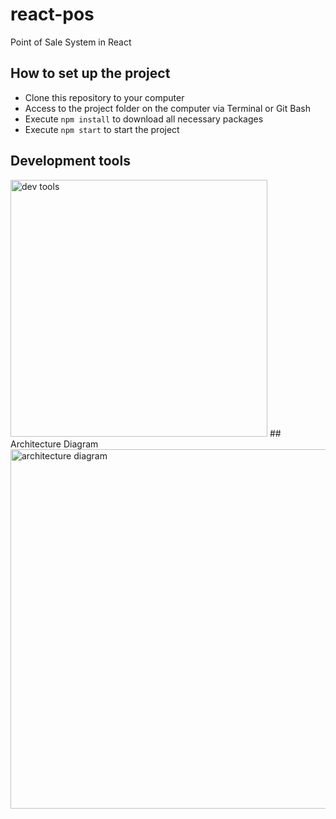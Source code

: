 # react-pos
Point of Sale System in React
## How to set up the project
- Clone this repository to your computer
- Access to the project folder on the computer via Terminal or Git Bash
- Execute `npm install` to download all necessary packages
- Execute `npm start` to start the project

## Development tools
<img width="411" alt="dev tools" src="https://github.com/psitsha/react-pos/assets/25364050/fab587e8-fe21-46e6-bf1d-7a7fdb17d50e">
## Architecture Diagram
<img width="575" alt="architecture diagram" src="https://github.com/psitsha/react-pos/assets/25364050/0037146e-ea9d-4615-be86-e99e5950867c">


